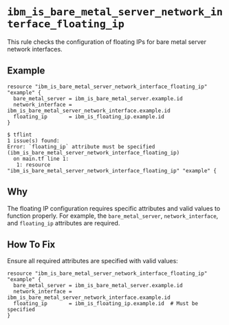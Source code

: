 # `ibm_is_bare_metal_server_network_interface_floating_ip`

This rule checks the configuration of floating IPs for bare metal server network interfaces.

## Example

```hcl
resource "ibm_is_bare_metal_server_network_interface_floating_ip" "example" {
  bare_metal_server = ibm_is_bare_metal_server.example.id
  network_interface = ibm_is_bare_metal_server_network_interface.example.id
  floating_ip       = ibm_is_floating_ip.example.id
}
```

```console
$ tflint
1 issue(s) found:
Error: `floating_ip` attribute must be specified (ibm_is_bare_metal_server_network_interface_floating_ip)
  on main.tf line 1:
   1: resource "ibm_is_bare_metal_server_network_interface_floating_ip" "example" {
```

## Why

The floating IP configuration requires specific attributes and valid values to function properly. For example, the `bare_metal_server`, `network_interface`, and `floating_ip` attributes are required.

## How To Fix

Ensure all required attributes are specified with valid values:

```hcl
resource "ibm_is_bare_metal_server_network_interface_floating_ip" "example" {
  bare_metal_server = ibm_is_bare_metal_server.example.id
  network_interface = ibm_is_bare_metal_server_network_interface.example.id
  floating_ip       = ibm_is_floating_ip.example.id  # Must be specified
}
```
